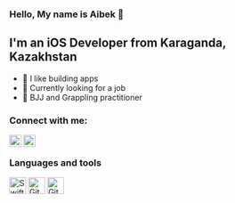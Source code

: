 ### Hello, My name is Aibek 👋

## I'm an iOS Developer from Karaganda, Kazakhstan
- 📱 I like building apps
- 🥅 Currently looking for a job
- 🥋 BJJ and Grappling practitioner

### Connect with me:

[<img align="left" alt="Aibekdev | LinkedIn" width="22px" src="https://cdn.jsdelivr.net/npm/simple-icons@v3/icons/linkedin.svg" />][linkedin]
[<img align="left" alt="Aibekdev | Telegram" width="22px" src="https://cdn.jsdelivr.net/npm/simple-icons@3.13.0/icons/telegram.svg" />][telegram]

<br />

### Languages and tools
[<img src="https://cdn.jsdelivr.net/gh/devicons/devicon/icons/swift/swift-original.svg" width="30" alt="Swift">][swift]
[<img src="https://cdn.jsdelivr.net/gh/devicons/devicon/icons/git/git-original-wordmark.svg" width="30" alt="Git">][git]
[<img src="https://cdn.jsdelivr.net/gh/devicons/devicon/icons/github/github-original.svg" width="30" alt="GitHub">][github]


<br />
<br />


[swift]: https://developer.apple.com/swift/
[git]: https://git-scm.com/
[github]: https://github.com/
[linkedin]: https://www.linkedin.com/in/aibekdev
[telegram]: https://www.telegram.org/aibekdev
[git]: https://git-scm.com/
